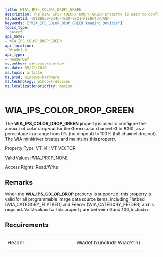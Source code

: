 ```yaml
---
title: WIA\_IPS\_COLOR\_DROP\_GREEN
description: The WIA\_IPS\_COLOR\_DROP\_GREEN property is used to configure the amount of color drop-out for the Green color channel (G in RGB), as a percentage in a range from 0 (no dropout) to 100 (full channel dropout).
ms.assetid: 601BB830-034C-4A60-9F21-A1EBC45FDA8F
keywords: ["WIA_IPS_COLOR_DROP_GREEN Imaging Devices"]
topic_type:
- apiref
api_name:
- WIA_IPS_COLOR_DROP_GREEN
api_location:
- Wiadef.h
api_type:
- HeaderDef
ms.author: windowsdriverdev
ms.date: 05/22/2018
ms.topic: article
ms.prod: windows-hardware
ms.technology: windows-devices
ms.localizationpriority: medium
---
```


# WIA\_IPS\_COLOR\_DROP\_GREEN


The **WIA\_IPS\_COLOR\_DROP\_GREEN** property is used to configure the amount of color drop-out for the Green color channel (G in RGB), as a percentage in a range from 0% (no dropout) to 100% (full channel dropout). The WIA minidriver creates and maintains this property.



Property Type: VT\_I4 | VT\_VECTOR 

Valid Values: WIA\_PROP\_NONE

Access Rights: Read/Write

Remarks
-------

When the [**WIA\_IPS\_COLOR\_DROP**](wia-ips-color-drop.md) property is supported, this property is valid for all programmable image data source items, including Flatbed (WIA\_CATEGORY\_FLATBED) and Feeder (WIA\_CATEGORY\_FEEDER) and is required. Valid values for this property are between 0 and 100, inclusive.

Requirements
------------

<table>
<colgroup>
<col width="50%" />
<col width="50%" />
</colgroup>
<tbody>
<tr class="odd">
<td><p>Header</p></td>
<td>Wiadef.h (include Wiadef.h)</td>
</tr>
</tbody>
</table>

 

 





